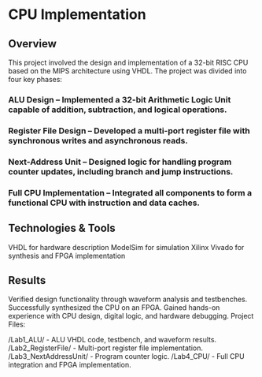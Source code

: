 # CPU Implementation
## Overview 
This project involved the design and implementation of a 32-bit RISC CPU based on the MIPS architecture using VHDL. The project was divided into four key phases:

### ALU Design – Implemented a 32-bit Arithmetic Logic Unit capable of addition, subtraction, and logical operations.
### Register File Design – Developed a multi-port register file with synchronous writes and asynchronous reads.
### Next-Address Unit – Designed logic for handling program counter updates, including branch and jump instructions.
### Full CPU Implementation – Integrated all components to form a functional CPU with instruction and data caches.

## Technologies & Tools
VHDL for hardware description
ModelSim for simulation
Xilinx Vivado for synthesis and FPGA implementation

## Results
Verified design functionality through waveform analysis and testbenches.
Successfully synthesized the CPU on an FPGA.
Gained hands-on experience with CPU design, digital logic, and hardware debugging.
Project Files:

/Lab1_ALU/ - ALU VHDL code, testbench, and waveform results.
/Lab2_RegisterFile/ - Multi-port register file implementation.
/Lab3_NextAddressUnit/ - Program counter logic.
/Lab4_CPU/ - Full CPU integration and FPGA implementation.
